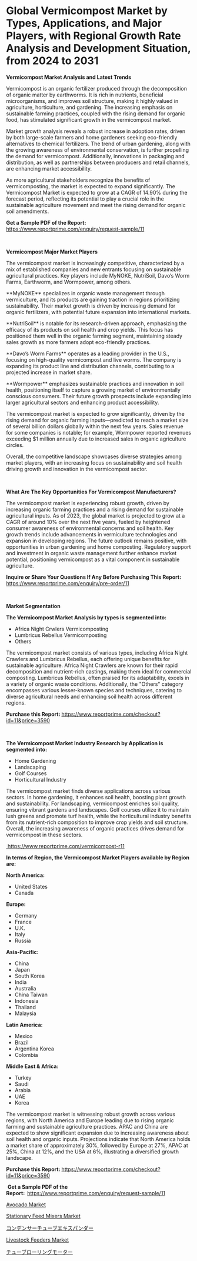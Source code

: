 <p><h1>Global Vermicompost Market by Types, Applications, and Major Players, with Regional Growth Rate Analysis and Development Situation, from 2024 to 2031</h1></p><p><strong>Vermicompost Market Analysis and Latest Trends</strong></p>
<p><p>Vermicompost is an organic fertilizer produced through the decomposition of organic matter by earthworms. It is rich in nutrients, beneficial microorganisms, and improves soil structure, making it highly valued in agriculture, horticulture, and gardening. The increasing emphasis on sustainable farming practices, coupled with the rising demand for organic food, has stimulated significant growth in the vermicompost market.</p><p>Market growth analysis reveals a robust increase in adoption rates, driven by both large-scale farmers and home gardeners seeking eco-friendly alternatives to chemical fertilizers. The trend of urban gardening, along with the growing awareness of environmental conservation, is further propelling the demand for vermicompost. Additionally, innovations in packaging and distribution, as well as partnerships between producers and retail channels, are enhancing market accessibility.</p><p>As more agricultural stakeholders recognize the benefits of vermicomposting, the market is expected to expand significantly. The Vermicompost Market is expected to grow at a CAGR of 14.90% during the forecast period, reflecting its potential to play a crucial role in the sustainable agriculture movement and meet the rising demand for organic soil amendments.</p></p>
<p><strong>Get a Sample PDF of the Report:&nbsp;</strong> <a href="https://www.reportprime.com/enquiry/request-sample/11">https://www.reportprime.com/enquiry/request-sample/11</a></p>
<p>&nbsp;</p>
<p><strong>Vermicompost Major Market Players</strong></p>
<p><p>The vermicompost market is increasingly competitive, characterized by a mix of established companies and new entrants focusing on sustainable agricultural practices. Key players include MyNOKE, NutriSoil, Davo’s Worm Farms, Earthworm, and Wormpower, among others.</p><p>**MyNOKE** specializes in organic waste management through vermiculture, and its products are gaining traction in regions prioritizing sustainability. Their market growth is driven by increasing demand for organic fertilizers, with potential future expansion into international markets.</p><p>**NutriSoil** is notable for its research-driven approach, emphasizing the efficacy of its products on soil health and crop yields. This focus has positioned them well in the organic farming segment, maintaining steady sales growth as more farmers adopt eco-friendly practices.</p><p>**Davo’s Worm Farms** operates as a leading provider in the U.S., focusing on high-quality vermicompost and live worms. The company is expanding its product line and distribution channels, contributing to a projected increase in market share.</p><p>**Wormpower** emphasizes sustainable practices and innovation in soil health, positioning itself to capture a growing market of environmentally conscious consumers. Their future growth prospects include expanding into larger agricultural sectors and enhancing product accessibility.</p><p>The vermicompost market is expected to grow significantly, driven by the rising demand for organic farming inputs—predicted to reach a market size of several billion dollars globally within the next few years. Sales revenue for some companies is notable; for example, Wormpower reported revenues exceeding $1 million annually due to increased sales in organic agriculture circles.</p><p>Overall, the competitive landscape showcases diverse strategies among market players, with an increasing focus on sustainability and soil health driving growth and innovation in the vermicompost sector.</p></p>
<p>&nbsp;</p>
<p><strong>What Are The Key Opportunities For Vermicompost Manufacturers?</strong></p>
<p><p>The vermicompost market is experiencing robust growth, driven by increasing organic farming practices and a rising demand for sustainable agricultural inputs. As of 2023, the global market is projected to grow at a CAGR of around 10% over the next five years, fueled by heightened consumer awareness of environmental concerns and soil health. Key growth trends include advancements in vermiculture technologies and expansion in developing regions. The future outlook remains positive, with opportunities in urban gardening and home composting. Regulatory support and investment in organic waste management further enhance market potential, positioning vermicompost as a vital component in sustainable agriculture.</p></p>
<p><strong>Inquire or Share Your Questions If Any Before Purchasing This Report:</strong> <a href="https://www.reportprime.com/enquiry/pre-order/11">https://www.reportprime.com/enquiry/pre-order/11</a></p>
<p>&nbsp;</p>
<p><strong>Market Segmentation</strong></p>
<p><strong>The Vermicompost Market Analysis by types is segmented into:</strong></p>
<p><ul><li>Africa Night Crwlers Vermicomposting</li><li>Lumbricus Rebellus Vermicomposting</li><li>Others</li></ul></p>
<p><p>The vermicompost market consists of various types, including Africa Night Crawlers and Lumbricus Rebellus, each offering unique benefits for sustainable agriculture. Africa Night Crawlers are known for their rapid decomposition and nutrient-rich castings, making them ideal for commercial composting. Lumbricus Rebellus, often praised for its adaptability, excels in a variety of organic waste conditions. Additionally, the "Others" category encompasses various lesser-known species and techniques, catering to diverse agricultural needs and enhancing soil health across different regions.</p></p>
<p><strong>Purchase this Report:&nbsp;</strong><a href="https://www.reportprime.com/checkout?id=11&price=3590">https://www.reportprime.com/checkout?id=11&price=3590</a></p>
<p>&nbsp;</p>
<p><strong>The Vermicompost Market Industry Research by Application is segmented into:</strong></p>
<p><ul><li>Home Gardening</li><li>Landscaping</li><li>Golf Courses</li><li>Horticultural Industry</li></ul></p>
<p><p>The vermicompost market finds diverse applications across various sectors. In home gardening, it enhances soil health, boosting plant growth and sustainability. For landscaping, vermicompost enriches soil quality, ensuring vibrant gardens and landscapes. Golf courses utilize it to maintain lush greens and promote turf health, while the horticultural industry benefits from its nutrient-rich composition to improve crop yields and soil structure. Overall, the increasing awareness of organic practices drives demand for vermicompost in these sectors.</p></p>
<p><a href="https://www.reportprime.com/vermicompost-r11">&nbsp;https://www.reportprime.com/vermicompost-r11</a></p>
<p><strong>In terms of Region, the Vermicompost Market Players available by Region are:</strong></p>
<p>
    <p> <strong> North America: </strong>
        <ul>
            <li>United States</li>
            <li>Canada</li>
        </ul>
        </p> 
    <p> <strong> Europe: </strong>
        <ul>
            <li>Germany</li>
            <li>France</li>
            <li>U.K.</li>
            <li>Italy</li>
            <li>Russia</li>
        </ul>
        </p> 
    <p> <strong> Asia-Pacific: </strong>
        <ul>
            <li>China</li>
            <li>Japan</li>
            <li>South Korea</li>
            <li>India</li>
            <li>Australia</li>
            <li>China Taiwan</li>
            <li>Indonesia</li>
            <li>Thailand</li>
            <li>Malaysia</li>
        </ul>
        </p> 
    <p> <strong> Latin America: </strong>
        <ul>
            <li>Mexico</li>
            <li>Brazil</li>
            <li>Argentina Korea</li>
            <li>Colombia</li>
        </ul>
        </p> 
    <p> <strong> Middle East & Africa: </strong>
        <ul>
            <li>Turkey</li>
            <li>Saudi</li>
            <li>Arabia</li>
            <li>UAE</li>
            <li>Korea</li>
        </ul>
    </p>
    </p>
<p><p>The vermicompost market is witnessing robust growth across various regions, with North America and Europe leading due to rising organic farming and sustainable agriculture practices. APAC and China are expected to show significant expansion due to increasing awareness about soil health and organic inputs. Projections indicate that North America holds a market share of approximately 30%, followed by Europe at 27%, APAC at 25%, China at 12%, and the USA at 6%, illustrating a diversified growth landscape.</p></p>
<p><strong>Purchase this Report: </strong><a href="https://www.reportprime.com/checkout?id=11&price=3590">https://www.reportprime.com/checkout?id=11&price=3590</a></p>
<p>&nbsp;<strong>Get a Sample PDF of the Report:&nbsp;&nbsp;</strong><a href="https://www.reportprime.com/enquiry/request-sample/11">https://www.reportprime.com/enquiry/request-sample/11</a></p>
<p><strong></strong></p>
<p><p><a href="https://github.com/bmorecock/Market-Research-Report-List-5/blob/main/avocado-market.md">Avocado Market</a></p><p><a href="https://medium.com/@ransomohns/stationary-feed-mixers-industry-analysis-report-its-market-size-growing-with-a-cagr-of-13-9-193fe1e4ad97">Stationary Feed Mixers Market</a></p><p><a href="https://medium.com/@alonzomoenrt8956/%E3%82%B3%E3%83%B3%E3%83%87%E3%83%B3%E3%82%B5%E3%83%BC%E7%AE%A1%E3%82%A8%E3%82%AD%E3%82%B9%E3%83%91%E3%83%B3%E3%83%80%E3%83%BC%E5%B8%82%E5%A0%B4%E3%81%AE%E3%83%88%E3%83%AC%E3%83%B3%E3%83%89-%E5%B8%82%E5%A0%B4%E3%82%BB%E3%82%B0%E3%83%A1%E3%83%B3%E3%83%86%E3%83%BC%E3%82%B7%E3%83%A7%E3%83%B3%E3%81%AE%E8%A9%B3%E7%B4%B0%E3%81%AA%E7%A0%94%E7%A9%B6%E3%81%A8%E6%96%B0%E3%81%9F%E3%81%AA%E3%83%88%E3%83%AC%E3%83%B3%E3%83%89%E3%81%AE%E9%87%8D%E8%A6%81%E6%80%A7%E3%81%AE%E5%88%86%E6%9E%90-40b7cffe289d">コンデンサーチューブエキスパンダー</a></p><p><a href="https://medium.com/@ransomohns/livestock-feeders-market-size-share-analysis-growth-trends-forecast-2024-2031-9c367753ffba">Livestock Feeders Market</a></p><p><a href="https://medium.com/@alonzomoenrt8956/%E3%83%81%E3%83%A5%E3%83%BC%E3%83%96%E3%83%AD%E3%83%BC%E3%83%AA%E3%83%B3%E3%82%B0%E3%83%A2%E3%83%BC%E3%82%BF%E3%83%BC%E5%B8%82%E5%A0%B4%E5%8B%95%E5%90%91-%E3%83%81%E3%83%A5%E3%83%BC%E3%83%96%E3%83%AD%E3%83%BC%E3%83%AA%E3%83%B3%E3%82%B0%E3%83%A2%E3%83%BC%E3%82%BF%E3%83%BC%E5%B8%82%E5%A0%B4%E3%81%AE%E3%82%A4%E3%83%B3%E3%82%B5%E3%82%A4%E3%83%88%E3%81%A8%E4%BA%88%E6%B8%AC%E5%88%86%E6%9E%90%E3%81%AB%E7%84%A6%E7%82%B9%E3%82%92%E5%BD%93%E3%81%A6%E3%82%8B-2024%E5%B9%B4-2031%E5%B9%B4-3d4f089e0622">チューブローリングモーター</a></p></p>